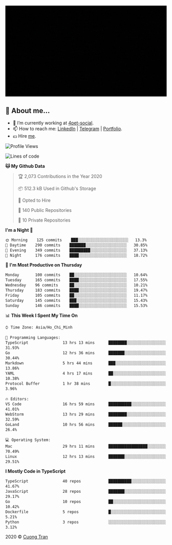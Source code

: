 ![banner](https://raw.githubusercontent.com/103cuong/103cuong/master/banner.gif)

## 🦄 About me...

- 🚀 I’m currently working at [4pet-social](https://github.com/4pet-social).
- 📫 How to reach me: [LinkedIn](https://linkedin.com/in/103cuong) | [Telegram](https://t.me/cuong103) | [Portfolio](https://103cuong.github.io/).
- 💵 Hire [me](mailto:103cuong@gmail.com).

<!--START_SECTION:waka-->
![Profile Views](http://img.shields.io/badge/Profile%20Views-177-blue)

![Lines of code](https://img.shields.io/badge/From%20Hello%20World%20I%27ve%20Written-17.5%20million%20lines%20of%20code-blue)

**🐱 My Github Data** 

> 🏆 2,073 Contributions in the Year 2020
 > 
> 📦 512.3 kB Used in Github's Storage 
 > 
> 💼 Opted to Hire
 > 
> 📜 140 Public Repositories
 > 
> 🔑 10 Private Repositories 

**I'm a Night 🦉** 

```text
🌞 Morning    125 commits    ███░░░░░░░░░░░░░░░░░░░░░░   13.3% 
🌆 Daytime    290 commits    ███████░░░░░░░░░░░░░░░░░░   30.85% 
🌃 Evening    349 commits    █████████░░░░░░░░░░░░░░░░   37.13% 
🌙 Night      176 commits    ████░░░░░░░░░░░░░░░░░░░░░   18.72%

```
📅 **I'm Most Productive on Thursday** 

```text
Monday       100 commits    ██░░░░░░░░░░░░░░░░░░░░░░░   10.64% 
Tuesday      165 commits    ████░░░░░░░░░░░░░░░░░░░░░   17.55% 
Wednesday    96 commits     ██░░░░░░░░░░░░░░░░░░░░░░░   10.21% 
Thursday     183 commits    ████░░░░░░░░░░░░░░░░░░░░░   19.47% 
Friday       105 commits    ██░░░░░░░░░░░░░░░░░░░░░░░   11.17% 
Saturday     145 commits    ███░░░░░░░░░░░░░░░░░░░░░░   15.43% 
Sunday       146 commits    ████░░░░░░░░░░░░░░░░░░░░░   15.53%

```


📊 **This Week I Spent My Time On** 

```text
⌚︎ Time Zone: Asia/Ho_Chi_Minh

💬 Programming Languages: 
TypeScript               13 hrs 13 mins      ████████░░░░░░░░░░░░░░░░░   31.93% 
Go                       12 hrs 36 mins      ███████░░░░░░░░░░░░░░░░░░   30.44% 
Markdown                 5 hrs 44 mins       ███░░░░░░░░░░░░░░░░░░░░░░   13.86% 
YAML                     4 hrs 17 mins       ██░░░░░░░░░░░░░░░░░░░░░░░   10.38% 
Protocol Buffer          1 hr 38 mins        █░░░░░░░░░░░░░░░░░░░░░░░░   3.96%

🔥 Editors: 
VS Code                  16 hrs 59 mins      ██████████░░░░░░░░░░░░░░░   41.01% 
WebStorm                 13 hrs 29 mins      ████████░░░░░░░░░░░░░░░░░   32.59% 
GoLand                   10 hrs 56 mins      ██████░░░░░░░░░░░░░░░░░░░   26.4%

💻 Operating System: 
Mac                      29 hrs 11 mins      █████████████████░░░░░░░░   70.49% 
Linux                    12 hrs 13 mins      ███████░░░░░░░░░░░░░░░░░░   29.51%

```

**I Mostly Code in TypeScript** 

```text
TypeScript               40 repos            ██████████░░░░░░░░░░░░░░░   41.67% 
JavaScript               28 repos            ███████░░░░░░░░░░░░░░░░░░   29.17% 
Go                       10 repos            ██░░░░░░░░░░░░░░░░░░░░░░░   10.42% 
Dockerfile               5 repos             █░░░░░░░░░░░░░░░░░░░░░░░░   5.21% 
Python                   3 repos             ░░░░░░░░░░░░░░░░░░░░░░░░░   3.12%

```



<!--END_SECTION:waka-->

2020 © [Cuong Tran](https://github.com/103cuong)

